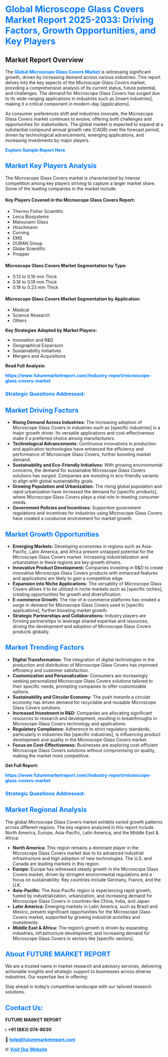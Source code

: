 <h1 style="color: #007BFF;">Global Microscope Glass Covers Market Report 2025-2033: Driving Factors, Growth Opportunities, and Key Players</h1>

<section id="overview">
<h2>Market Report Overview</h2>
<p>The <a href="https://www.futuremarketreport.com//industry-report/microscope-glass-covers-market" style="color: #007BFF; text-decoration: none;"><strong>Global Microscope Glass Covers Market</strong></a> is witnessing significant growth, driven by increasing demand across various industries. This report delves into the key aspects of the Microscope Glass Covers market, providing a comprehensive analysis of its current status, future potential, and challenges. The demand for Microscope Glass Covers has surged due to its wide-ranging applications in industries such as [insert industries], making it a critical component in modern-day [applications].</p>
<p>As consumer preferences shift and industries innovate, the Microscope Glass Covers market continues to evolve, offering both challenges and opportunities for stakeholders. The global market is expected to expand at a substantial compound annual growth rate (CAGR) over the forecast period, driven by technological advancements, emerging applications, and increasing investments by major players.</p>
</section>

<section id="overview">
<p><a href="https://www.futuremarketreport.com//request-sample/reportId=53069" style="color: #007BFF; text-decoration: none;"><strong>Explore Sample Report Here</strong></a></p>
</section>

<section id="key-players">
<h2 style="color: #007BFF;">Market Key Players Analysis</h2>
<p>The Microscope Glass Covers market is characterized by intense competition among key players striving to capture a larger market share. Some of the leading companies in the market include:</p>
<h4>Key Players Covered in the Microscope Glass Covers Report:</h4>
<ul><li>Thermo Fisher Scientific</li><li>Leica Biosystems</li><li>Matsunami Glass</li><li>Hirschmann</li><li>Corning</li><li>EMS</li><li>DURAN Group</li><li>Globe Scientific</li><li>Propper</li></ul>
<h4>Microscope Glass Covers Market Segmentation by Type:</h4>
<ul><li>0.13 to 0.16 mm Thick</li><li>0.16 to 0.19 mm Thick</li><li>0.19 to 0.23 mm Thick</li></ul>

<h4>Microscope Glass Covers Market Segmentation by Application:</h4>
<ul><li>Medical</li><li>Science Research</li><li>Others</li></ul>
<p><strong>Key Strategies Adopted by Market Players:</strong></p>
<ul>
<li>Innovation and R&D</li>
<li>Geographical Expansion</li>
<li>Sustainability Initiatives</li>
<li>Mergers and Acquisitions</li>
</ul>
</section>

<section>
<p><strong>Read Full Analysis: </strong></p><a href="https://www.futuremarketreport.com//industry-report/microscope-glass-covers-market" style="color: #007BFF; text-decoration: none;"><strong>https://www.futuremarketreport.com//industry-report/microscope-glass-covers-market</strong></a>
<h3 style="color: #007BFF;">Strategic Questions Addressed:</h3>
</section>

<section id="driving-factors">
<h2 style="color: #007BFF;">Market Driving Factors</h2>
<ul>
<li><strong>Rising Demand Across Industries:</strong> The increasing adoption of Microscope Glass Covers in industries such as [specific industries] is a major growth driver. Its versatile applications and cost-effectiveness make it a preferred choice among manufacturers.</li>
<li><strong>Technological Advancements:</strong> Continuous innovations in production and application technologies have enhanced the efficiency and performance of Microscope Glass Covers, further boosting market demand.</li>
<li><strong>Sustainability and Eco-Friendly Initiatives:</strong> With growing environmental concerns, the demand for sustainable Microscope Glass Covers solutions has surged. Companies are investing in eco-friendly variants to align with global sustainability goals.</li>
<li><strong>Growing Population and Urbanization:</strong> The rising global population and rapid urbanization have increased the demand for [specific products], where Microscope Glass Covers plays a vital role in meeting consumer needs.</li>
<li><strong>Government Policies and Incentives:</strong> Supportive government regulations and incentives for industries using Microscope Glass Covers have created a conducive environment for market growth.</li>
</ul>
</section>

<section id="growth-opportunities">
<h2 style="color: #007BFF;">Market Growth Opportunities</h2>
<ul>
<li><strong>Emerging Markets:</strong> Developing economies in regions such as Asia-Pacific, Latin America, and Africa present untapped potential for the Microscope Glass Covers market. Increasing industrialization and urbanization in these regions are key growth drivers.</li>
<li><strong>Innovative Product Development:</strong> Companies investing in R&D to create innovative Microscope Glass Covers products with enhanced features and applications are likely to gain a competitive edge.</li>
<li><strong>Expansion into Niche Applications:</strong> The versatility of Microscope Glass Covers allows it to be utilized in niche markets such as [specific niches], creating opportunities for growth and diversification.</li>
<li><strong>E-commerce Growth:</strong> The rise of e-commerce platforms has created a surge in demand for Microscope Glass Covers used in [specific applications], further boosting market growth.</li>
<li><strong>Strategic Partnerships and Collaborations:</strong> Industry players are forming partnerships to leverage shared expertise and resources, driving the development and adoption of Microscope Glass Covers products globally.</li>
</ul>
</section>

<section id="trending-factors">
<h2 style="color: #007BFF;">Market Trending Factors</h2>
<ul>
<li><strong>Digital Transformation:</strong> The integration of digital technologies in the production and distribution of Microscope Glass Covers has improved efficiency and customer satisfaction.</li>
<li><strong>Customization and Personalization:</strong> Consumers are increasingly seeking personalized Microscope Glass Covers solutions tailored to their specific needs, prompting companies to offer customizable options.</li>
<li><strong>Sustainability and Circular Economy:</strong> The push towards a circular economy has driven demand for recyclable and reusable Microscope Glass Covers solutions.</li>
<li><strong>Increased Investment in R&D:</strong> Companies are allocating significant resources to research and development, resulting in breakthroughs in Microscope Glass Covers technology and applications.</li>
<li><strong>Regulatory Compliance:</strong> Adherence to strict regulatory standards, particularly in industries like [specific industries], is influencing product development and quality in the Microscope Glass Covers market.</li>
<li><strong>Focus on Cost-Effectiveness:</strong> Businesses are exploring cost-efficient Microscope Glass Covers solutions without compromising on quality, making the market more competitive.</li>
</ul>
</section>

<section>
<p><strong>Get Full Report: </strong></p><a href="https://www.futuremarketreport.com//industry-report/microscope-glass-covers-market" style="color: #007BFF; text-decoration: none;"><strong>https://www.futuremarketreport.com//industry-report/microscope-glass-covers-market</strong></a>
<h3 style="color: #007BFF;">Strategic Questions Addressed:</h3>
</section>


<section id="regional-analysis">
<h2 style="color: #007BFF;">Market Regional Analysis</h2>
<p>The global Microscope Glass Covers market exhibits varied growth patterns across different regions. The key regions analyzed in this report include North America, Europe, Asia-Pacific, Latin America, and the Middle East & Africa:</p>
<ul>
<li><strong>North America:</strong> This region remains a dominant player in the Microscope Glass Covers market due to its advanced industrial infrastructure and high adoption of new technologies. The U.S. and Canada are leading markets in this region.</li>
<li><strong>Europe:</strong> Europe has witnessed steady growth in the Microscope Glass Covers market, driven by stringent environmental regulations and a focus on sustainability. Key countries include Germany, France, and the U.K.</li>
<li><strong>Asia-Pacific:</strong> The Asia-Pacific region is experiencing rapid growth, fueled by industrialization, urbanization, and increasing demand for Microscope Glass Covers in countries like China, India, and Japan.</li>
<li><strong>Latin America:</strong> Emerging markets in Latin America, such as Brazil and Mexico, present significant opportunities for the Microscope Glass Covers market, supported by growing industrial activities and investments.</li>
<li><strong>Middle East & Africa:</strong> The region’s growth is driven by expanding industries, infrastructure development, and increasing demand for Microscope Glass Covers in sectors like [specific sectors].</li>
</ul>
</section>

<footer>
<h2 style="color: #007BFF;">About FUTURE MARKET REPORT</h2>
<p>We are a trusted name in market research and advisory services, delivering actionable insights and strategic support to businesses across diverse industries. Our expertise lies in offering:</p>

<p>Stay ahead in today’s competitive landscape with our tailored research solutions.</p>

<h2 style="color: #007BFF;">Contact Us:</h2>
<p><strong>FUTURE MARKET REPORT</strong></p>
<p>📞 <strong>+91 (883) 074-8030</strong></p>
<p>📧 <strong><a href="mailto:help@futuremarketreport.com" style="color: #007BFF;">help@futuremarketreport.com</a></strong></p>
<p>🌐 <strong><a href="https://www.futuremarketreport.com/" style="color: #007BFF;">Visit Our Website</a></strong></p>
</footer>